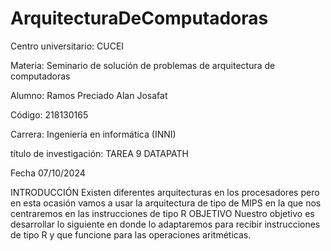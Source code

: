 # ArquitecturaDeComputadoras


Centro universitario: CUCEI

Materia: Seminario de solución de problemas de arquitectura de computadoras

Alumno: Ramos Preciado Alan Josafat

Código: 218130165

Carrera: Ingeniería en informática (INNI)

título de investigación: TAREA 9 DATAPATH

Fecha  07/10/2024 


INTRODUCCIÓN
Existen diferentes arquitecturas en los procesadores pero en esta ocasión vamos a usar la arquitectura de tipo de MIPS en la que nos centraremos en las instrucciones de tipo R
OBJETIVO
Nuestro objetivo es desarrollar lo siguiente en donde lo adaptaremos para recibir instrucciones de tipo R y que funcione para las operaciones aritméticas.
